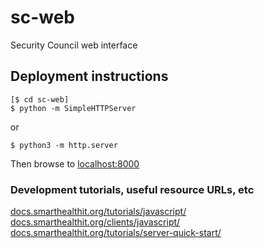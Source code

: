 # sc-web
Security Council web interface

## Deployment instructions

```
[$ cd sc-web]
$ python -m SimpleHTTPServer
```
or
```
$ python3 -m http.server
```
Then browse to [localhost:8000](http://localhost:8000)

### Development tutorials, useful resource URLs, etc
[docs.smarthealthit.org/tutorials/javascript/](http://docs.smarthealthit.org/tutorials/javascript/)  
[docs.smarthealthit.org/clients/javascript/](http://docs.smarthealthit.org/clients/javascript/)  
[docs.smarthealthit.org/tutorials/server-quick-start/](http://docs.smarthealthit.org/tutorials/server-quick-start/)

